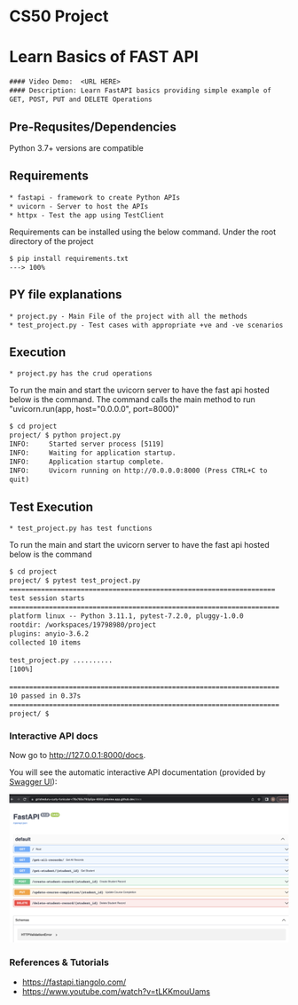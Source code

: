 # CS50 Project 

# Learn Basics of FAST API
    #### Video Demo:  <URL HERE>
    #### Description: Learn FastAPI basics providing simple example of GET, POST, PUT and DELETE Operations

## Pre-Requsites/Dependencies
Python 3.7+ versions are compatible

## Requirements
    * fastapi - framework to create Python APIs
    * uvicorn - Server to host the APIs
    * httpx - Test the app using TestClient

Requirements can be installed using the below command. Under the root directory of the project
```console
$ pip install requirements.txt
---> 100%
```

## PY file explanations
    * project.py - Main File of the project with all the methods
    * test_project.py - Test cases with appropriate +ve and -ve scenarios  


## Execution
    * project.py has the crud operations
  
To run the main and start the uvicorn server to have the fast api hosted below is the command.
The command calls the main method to run "uvicorn.run(app, host="0.0.0.0", port=8000)"

```console
$ cd project 
project/ $ python project.py
INFO:     Started server process [5119]
INFO:     Waiting for application startup.
INFO:     Application startup complete.
INFO:     Uvicorn running on http://0.0.0.0:8000 (Press CTRL+C to quit)
```

## Test Execution
    * test_project.py has test functions
  
To run the main and start the uvicorn server to have the fast api hosted below is the command  
```console
$ cd project
project/ $ pytest test_project.py
=================================================================== test session starts ====================================================================
platform linux -- Python 3.11.1, pytest-7.2.0, pluggy-1.0.0
rootdir: /workspaces/19798980/project
plugins: anyio-3.6.2
collected 10 items                                                                                                                                         

test_project.py ..........                                                                                                                           [100%]

==================================================================== 10 passed in 0.37s ====================================================================
project/ $ 
```

### Interactive API docs

Now go to <a href="http://127.0.0.1:8000/docs" class="external-link" target="_blank">http://127.0.0.1:8000/docs</a>.

You will see the automatic interactive API documentation (provided by <a href="https://github.com/swagger-api/swagger-ui" class="external-link" target="_blank">Swagger UI</a>):

![Swagger UI](https://github.com/girisheduru/CS50GKE/blob/main/Screenshot%202023-02-17%20at%2000.41.41.png)

### References & Tutorials
 - https://fastapi.tiangolo.com/
 - https://www.youtube.com/watch?v=tLKKmouUams

